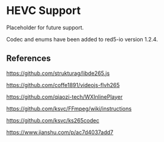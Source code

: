 # HEVC Support

Placeholder for future support. 

Codec and enums have been added to red5-io version 1.2.4.


## References

https://github.com/strukturag/libde265.js

https://github.com/coffe1891/videojs-flvh265

https://github.com/qiaozi-tech/WXInlinePlayer

https://github.com/ksvc/FFmpeg/wiki/instructions

https://github.com/ksvc/ks265codec

https://www.jianshu.com/p/ac7d4037add7
